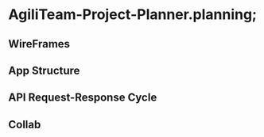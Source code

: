 # AgiliTeam-Project-Planner.planning;

## WireFrames

## App Structure

## API Request-Response Cycle

## Collab
